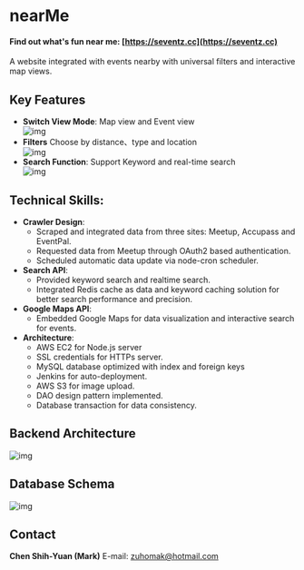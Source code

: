 # nearMe

#### Find out what's fun near me: [https://seventz.cc](https://seventz.cc)
A website integrated with events nearby with universal filters and interactive map views. 


## Key Features
- **Switch View Mode**: Map view and Event view  
    ![img](https://media.giphy.com/media/d88Z0WKCSh5R85zbC4/giphy.gif)
- **Filters** Choose by distance、type and location  
    ![img](https://media.giphy.com/media/L2es5kF45TsBRlZUuH/giphy.gif)
- **Search Function**: Support Keyword and real-time search  
    ![img](https://media.giphy.com/media/cJ4XtwbtLQAzwNaJbX/giphy.gif)

## Technical Skills:
- **Crawler Design**:
    - Scraped and integrated data from three sites: Meetup, Accupass and EventPal. 
    - Requested data from Meetup through OAuth2 based authentication.
    - Scheduled automatic data update via node-cron scheduler.
- **Search API**:
    - Provided keyword search and realtime search.
    - Integrated Redis cache as data and keyword caching solution for better search performance and precision.
- **Google Maps API**:
    - Embedded Google Maps for data visualization and interactive search for events.
- **Architecture**:
    - AWS EC2 for Node.js server
    - SSL credentials for HTTPs server.
    - MySQL database optimized with index and foreign keys
    - Jenkins for auto-deployment.
    - AWS S3 for image upload.
    - DAO design pattern implemented.
    - Database transaction for data consistency.




## Backend Architecture
![img](https://i.imgur.com/7b2D5c8.png)

## Database Schema
![img](https://i.imgur.com/ZYQIga1.png)



## Contact
**Chen Shih-Yuan (Mark)**
E-mail: zuhomak@hotmail.com
